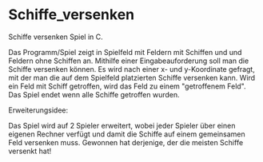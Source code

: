 # Schiffe_versenken


Schiffe versenken Spiel in C.

Das Programm/Spiel zeigt in Spielfeld mit Feldern mit Schiffen und und Feldern ohne Schiffen an. Mithilfe einer Eingabeauforderung soll man die Schiffe versenken können.
Es wird nach einer x- und y-Koordinate gefragt, mit der man die auf dem Spielfeld platzierten Schiffe versenken kann. Wird ein Feld mit Schiff getroffen, wird das Feld zu einem "getroffenem Feld". Das Spiel endet wenn alle Schiffe getroffen wurden.

Erweiterungsidee:

Das Spiel wird auf 2 Spieler erweitert, wobei jeder Spieler über einen eigenen Rechner verfügt
und damit die Schiffe auf einem gemeinsamen Feld versenken muss.
Gewonnen hat derjenige, der die meisten Schiffe versenkt hat!
